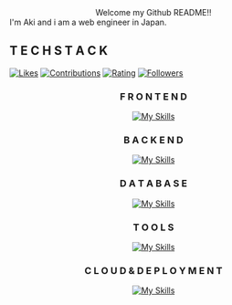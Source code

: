 <div align="center">
  Welcome my Github README!!
</div>


<div id="introduction">
  I'm Aki and i am a web engineer in Japan.
</div>

## T E C H S T A C K
<a href="https://zenn.dev/aki_pro"><img src="https://badgen.org/img/zenn/aki_pro/likes?style=flat" alt="Likes" /></a>
<a href="https://qiita.com/AkiGR"><img src="https://badgen.org/img/qiita/AkiGR/contributions?style=flat" alt="Contributions" /></a>
<a href="https://atcoder.jp/users/Aki0712?contestType=algo"><img src="https://badgen.org/img/atcoder/Aki0712/rating/algorithm?style=flat" alt="Rating" /></a>
<a href="https://bsky.app/profile/akigr.bsky.social"><img src="https://badgen.org/img/bluesky/akigr.bsky.social/followers?style=flat" alt="Followers" /></a>

<div align="center">

### F R O N T E N D
[![My Skills](https://skillicons.dev/icons?i=ts,js,react,nextjs,tailwind)](https://skillicons.dev)

### B A C K E N D
[![My Skills](https://skillicons.dev/icons?i=go,nodejs,deno,php)](https://skillicons.dev)

### D A T A B A S E
[![My Skills](https://skillicons.dev/icons?i=mysql,sqlite)](https://skillicons.dev)

### T O O L S
[![My Skills](https://skillicons.dev/icons?i=git,github,neovim,vscode,eclipse)](https://skillicons.dev)

### C L O U D & D E P L O Y M E N T
[![My Skills](https://skillicons.dev/icons?i=azure,vercel)](https://skillicons.dev)

</div>
